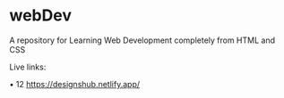 # webDev
A repository for Learning Web Development completely from HTML and CSS


Live links: 

• 12 https://designshub.netlify.app/

